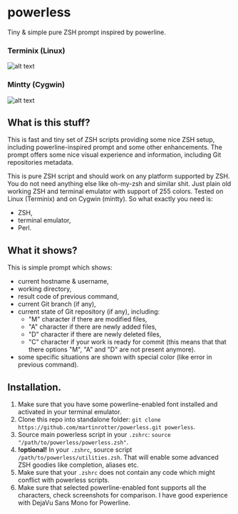 # powerless
Tiny &amp; simple pure ZSH prompt inspired by powerline.

### Terminix (Linux)
![alt text](https://raw.githubusercontent.com/martinrotter/powerless/master/screenshots/powerless.png)

### Mintty (Cygwin)
![alt text](https://raw.githubusercontent.com/martinrotter/powerless/master/screenshots/powerless-mintty.png)

## What is this stuff?
This is fast and tiny set of ZSH scripts providing some nice ZSH setup, including powerline-inspired prompt and some other enhancements. The prompt offers some nice visual experience and information, including Git repositories metadata.

This is pure ZSH script and should work on any platform supported by ZSH. You do not need anything else like oh-my-zsh and similar shit. Just plain old working ZSH and terminal emulator with support of 255 colors. Tested on Linux (Terminix) and on Cygwin (mintty). So what exactly you need is:

* ZSH,
* terminal emulator,
* Perl.

## What it shows?
This is simple prompt which shows:

* current hostname & username,
* working directory,
* result code of previous command,
* current Git branch (if any),
* current state of Git repository (if any), including:
    * "M" character if there are modified files,
    * "A" character if there are newly added files,
    * "D" character if there are newly deleted files,
    * "C" character if your work is ready for commit (this means that that there options "M", "A" and "D" are not present anymore).
* some specific situations are shown with special color (like error in previous command).

## Installation.
1. Make sure that you have some powerline-enabled font installed and activated in your terminal emulator.
2. Clone this repo into standalone folder: `git clone https://github.com/martinrotter/powerless.git powerless`.
3. Source main powerless script in your `.zshrc`: `source "/path/to/powerless/powerless.zsh"`.
4. **!optional!** In your `.zshrc`, source script `/path/to/powerless/utilities.zsh`. That will enable some advanced ZSH goodies like completion, aliases etc.
5. Make sure that your `.zshrc` does not contain any code which might conflict with powerless scripts.
6. Make sure that selected powerline-enabled font supports all the characters, check screenshots for comparison. I have good experience with DejaVu Sans Mono for Powerline.
